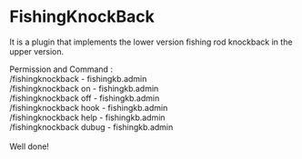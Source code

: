 # FishingKnockBack
It is a plugin that implements the lower version fishing rod knockback in the upper version.

Permission and Command : \
/fishingknockback - fishingkb.admin \
/fishingknockback on - fishingkb.admin \
/fishingknockback off - fishingkb.admin \
/fishingknockback hook - fishingkb.admin \
/fishingknockback help - fishingkb.admin \
/fishingknockback dubug - fishingkb.admin \
\
Well done!
